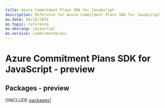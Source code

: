 ```yaml
---
title: Azure Commitment Plans SDK for JavaScript
description: Reference for Azure Commitment Plans SDK for JavaScript
ms.date: 04/18/2024
ms.topic: reference
ms.devlang: javascript
ms.service: commitmentplans
---
```

# Azure Commitment Plans SDK for JavaScript - preview
## Packages - preview
[!INCLUDE [packages](commitment-plans-index.md)]